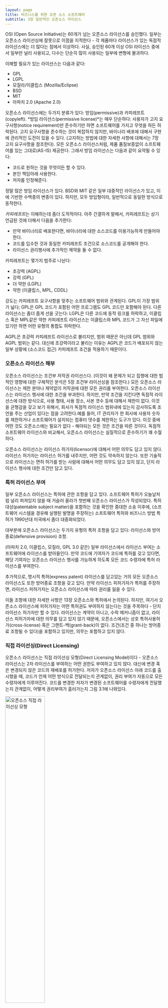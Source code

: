 ```yaml
---
layout: page
title: 비즈니스를 위한 오픈 소스 소프트웨어
subtitle: 3장 일반적인 오픈소스 라이선스
---
```


OSI (Open Source Initiative)는 60개가 넘는 오픈소스 라이선스를 승인했다. 일부는 오픈소스 라이선싱에 잘못으로 이점을 지적한다 - 각 제품마다 라이선스가 있는 독점적 라이선스에는 더 많다는 점에서 이상하다. 사실, 승인된 60개 이상 OSI 라이선스 중에서 일부만 널리 사용되고, 다수는 단순히 많이 사용되는 일부에 변형에 불과하다.

이해할 필요가 있는 라이선스는 다음과 같다:

- GPL
- LGPL
- 모질라/이클립스 (Mozilla/Eclipse)
- BSD
- MIT
- 아파치 2.0 (Apache 2.0)

오픈소스 라이선스에는 두가지 분류가 있다: 방임(permissive)과 카피레프트(copyleft). *방임 라이선스(permissive license)*는 매우 단순하다: 사용자가 고지 요구사항(notice requirement)만 준수하기만 하면 소프트웨어를 가지고 무엇을 하든 허락된다. 고지 요구사항을 준수하는 것이 복잡하지 않지만, 바이너리 배포에 대해서 구현에 관리적인 도전이 있을 수 있다. (고지하는 방법에 대한 자세한 사항에 대해서는 7장 고지 요구사항을 참조한다). 모든 오픈소스 라이선스처럼, 제품 품질보증없이 소프트웨어를 있는 그대로(AS-IS) 제공한다. 그래서 방임 라이선스는 다음과 같이 요약될 수 있다:

- 코드로 원하는 것을 무엇이든 할 수 있다.
- 본인 책임아래 사용한다.
- 저자를 인정해준다.

정말 많은 방임 라이선스가 있다. BSD와 MIT 같은 일부 대중적인 라이선스가 있고, 이에 기반한 수백종의 변종이 있다. 하지만, 모두 방임형이라, 일반적으로 동일한 방식으로 동작한다.

*카피레프트*는 이해하는데 좀더 도적적이다. 아주 간결하게 말해서, 카피레프트는 상기 언급된 것에 더해서 다음을 추가한다:

- 만약 바이너리로 배포한다면, 바이너리에 대한 소스코드를 이용가능하게 만들어야 한다.
- 코드를 입수한 것과 동일한 카피레프트 조건으로 소스코드를 공개해야 한다.
- 라이선스 권리행사에 추가적인 제약을 둘 수 없다.

카피레프트는 몇가지 범주로 나뉜다:

- 초강력 (AGPL)
- 강력 (GPL)
- 더 약한 (LGPL)
- 약한 (이클립스, MPL, CDDL)

강도는 카피레프트 요구사항을 맞추는 소프트웨어 범위와 관계된다. GPL이 가장 범위가 넓다; GPL은 GPL 코드가 포함된 어떤 프로그램도 GPL 코드만 포함해야 된다. 다른 라이선스는 좀더 좁게 선을 긋는다: LGPL은 다른 코드에 동적 링크를 허락하고, 이클립스 혹은 MPL같은 약한 카피레프트 라이선스는 이클립스와 MPL 코드가 그 자신 파일에 있기만 하면 어떤 유형의 통합도 허락한다.

AGPL은 초강력 카피레프트 라이선스로 불리지만, 범위 때문은 아닌데 GPL 범위와 AGPL 범위는 같다. 대신에 초강력이라고 불리는 이유는 AGPL은 코드가 배포되지 않는 일부 상황에 (소스코드 접근) 카피레프트 조건을 적용하기 때문이다.

### 오픈소스 라이선스 해부

오픈소스 라이선스는 조건부 저작권 라이선스다. (이것이 왜 문제가 되고 집행에 대한 법적인 영향에 대한 구체적인 분석은 5장 조건부 라이선싱을 참조한다.) 모든 오픈소스 라이선스는 제한 분야나 제약없이 저작권에 대한 모든 권리를 부여한다. 오픈소스 라이선스는 라이선스 행사에 대한 조건을 부과한다. 하지만, 만약 조건을 지킨다면 독점적 라이선스에 대한 방식으로, 사용 형태, 사용 장소, 사본 갯수 등에 대해서 제한이 없다. 이것을 균형감을 갖고 보기 위해서, 회사가 독점적 라이선스 범위내에 있는지 감사하도록 조언을 주는 산업이 있다는 점을 고려한다.예를 들어, IT 관리자가 한 회사에 사용자 숫자를 제한하거나 소프트웨어가 설치되는 컴퓨터 댓수를 제한하는 도구가 있다. 이것 중에 어떤 것도 오픈소스에는 필요가 없다 - 해야되는 모든 것은 조건을 따른 것이다. 독점적 소프트웨어 라이선스와 비교해서, 오픈소스 라이선스는 실질적으로 준수하기가 꽤 수월하다.

오픈소스 라이선스는 라이선스 허가자(licensor)에 대해서 어떤 의무도 담고 있지 않다. 라이선스 허가자는 라이선스 허가를 내주지만, 어떤 것도 약속하지 않는다. 또한 기술적으로 라이선스는 면허 허가를 받는 사람에 대해서 어떤 의무도 담고 있지 않고, 단지 라이선스 행사에 대한 조건만 담고 있다.

### 특허 라이선스 부여

일부 오픈소스 라이선스는 특허에 관한 조항을 담고 있다. 소프트웨어 특허가 오늘날처럼 널리 퍼져있지 않을 때 거슬러 올라가 첫번째 오픈소스 라이선스가 작성되었다. 특허대상(patentable subject matter)을 포함하는 것을 확인한 중대한 소송 이후에, (소프트웨어 시스템을 경유해 실행된 발명을 주장하는) 소프트웨어 특허와 비즈니스 방법 특허가 1990년대 미국에서 좀더 대중화되었다.

대부분에 오픈소스 라이선스는 두가지 유형의 특허 조항을 담고 있다: 라이선스와 방어종료(defensive provision) 조항.

(아파치 2.0, 이클립스, 모질라, GPL 3.0 같은) 일부 라이선스에서 라이선스 부여는 소프트웨어에 라이선스를 받아들인다. 만약 코드에 기여자가 코드에 특허를 갖고 있다면, 해당 기여자는 오픈소스 라이선스 행사를 가능하게 하도록 모든 코드 수령자에 특허 라이선스를 부여한다.

추가적으로, 명시적 특허(express patent) 라이선스를 담고있는  거의 모든 오픈소스 라이선스도 또한 방어종료 조항을 갖고 있다. 만약 라이선스 피허가자가 특허를 주장하면, 라이선스 피허가자는 오픈소스 라이선스에 따라 권리를 잃을 수 있다.

이들 조항에 대한 자세한 사항은 13장 오픈소스와 특허에서 논의된다. 하지만, 여기서 오픈소스 라이선스에 피허가자는 어떤 특허권도 부여하지 않는다는 것을 주목하다 - 단지 라이선스 허가자만 할 수 있다. 라이선스는 계약이 아니고, 수락 메커니즘이 없고, 라이선스 피허가자에 대한 의무를 담고 있지 않기 때문에, 오픈소스에서는 상호 특허사용허가(cross-license) 혹은 그랜트-백(grant-back)이 없다. 조건(조건 중 하나는 방어종료 조항될 수 있다)을 포함하고 있지만, 의무는 포함하고 있지 않다.

### 직접 라이선싱(Direct Licensing)

오픈소스 라이선스는 직접 라이선싱 모형(Direct Licensing Model)이다 - 오픈소스 라이선스는 2차 라이선스를 부여하는 어떤 권한도 부여하고 있지 않다. 대신에 변경 혹은 변경되지 않은 코드의 재배포를 허가한다. 저자가 오픈소스 라이선스 아래 코드를 출시했을 때, 코드가 언제 어떤 방식으로 전달되는지 관계없이, 권리 부여가 자동으로 모든 수령자에게 이루어진다. 코드를 변경한 저자가 변경된 소프트웨어를 수령자에게 전달했는지 관계없이, 어떻게 권리부여가 흘러가는지 그림 3.1에 나와있다.

<img src="fig/fig-3-1-direct-licensing-model.png" width="50%" alt="오픈소스 직접 라이선싱 모형" />

직접 라이선싱에 몇가지 보조정리가 있다. 만약 배포자가 오픈소스 라이선스를 위반하면, 설사 배포자 그 자신의 권리를 잃을 수 있지만, 후속 수령자는 그렇지 않는다. 이것이 그런 이유는 권리부여가 결코 처음부터 배포자부터 흘러내려가지 않기 때문이다. 후속 수령자가 라이선스를 위반하지 않는다면, 권리 부여는 영향을 받지 않는다.

더욱이, 오픈소스 라이선스는 결코 이전될 수 없다. GPL 버젼 3은 이점에 관해서 명확히 다음과 같이 언급하고 있다:

~~~ {.python}
An “entity transaction” is a transaction transferring control of an organization, or substantially all assets of one, or subdividing an organization, or merging organizations. If propagation of a covered work results from an entity transaction, each party to that transaction who receives a copy of the work also receives whatever licenses to the work the party’s predecessor in interest had or could give under the previous paragraph, plus a right to possession of the Corresponding Source of the work from the predecessor in interest, if the predecessor has it or can get it with reasonable efforts. 
~~~

하지만, 직접 라이선싱 모형을 이해하기만 하면, 이것은 명확하다. 만약 어떤 회사(구매자)가 또다른 회사(목표 회사)의 자산을 매입했고, 목표회사는 구매자에게 사용할 오픈소스 코드를 배달하고 나서, 거래가 완료된 후에, 구매자는 저자로부터 직접 코드에 대해서 자신의 라이선스를 행사한다. 라이선스는 결코 이전될 필요가 없는데 이유는 처음부터 모든 수령자(목표회사와 구매자를 포함)에게 부여되서 그렇다. 대조적으로 독점적 라이선스는 하나의 라이선스에서 또다른 라이선스로 이전되어야만 된다 - 이점이 인수합병(M&A) 거래에서 장애가 될 수 있다.

### 일반적인 오픈소스 라이선스

표 3.1에 가장 일반적인 오픈소스 라이선스 목록이 나와 있다. 부록 B 오픈소스 라이선스에 좀더 자세한 목록이 나와 있다.


표 3.1 가장 일반적인 오픈소스 라이선스

|	라이선스	|	영문명	|	카피레프트?	|	주석	|
|	---------------------------------------------	|	---------------------------------------------	|	---------------------------------------------	|	---------------------------------------------	|
|	아페로 GPL 3.0	|	Affero GPL 3.0	|	예	|	GPL 처럼 초강력 카피레프트, 하지만 소스코드 요구사항은 SaaS 사용에서 촉발됨.	|
|	아파치 소프트웨어 라이선스 (1.1)	|	Apache Software License (1.1)	|	아니요	|	아파치 1.0은 거의 더 이상 사용되지 않음; 버전 1.1 은 "광고" 조항을 삭제함.	|
|	아파치 라이선스 2.0	|	Apache License 2.0	|	아니요	|	방임 라이선스지만 BSD, MIT, 아파치 1.0보다 좀더 자세한 조건을 포함; 명시적 특허부여 포함.	|
|	예술적인 라이선스	|	Artistic License	|	아니요(하지만, 이점은 논쟁이 되었다)	|	카피레프트는 아니지만, 대부분의 방임 라이선스보다 제약이 더 많다. 이 라이선스 아래 많은 프로젝트는 GPL 아래 이중으로 사용허가되고 있다.	|
|	(신) BSD 라이선스	|	(New) BSD License	|	아니요	|	형식 라이선스(Template License) - 다수 변종이 사용된다. 주요 변종은 "3-항"과 "2-항" 변종이다. 초기 버전은 광고 문항을 포함했다.	|
|	부스트 라이선스	|	Boost License	|	아니요	|	부스트 프로젝트의 기반 라이선스로 많이 사용됨; 하지만, 부스트 프로젝트의 일부는 이것을 사용하지 않음.	|
|	일반 개발과 배포 라이선스	|	Common Developmet and Distribution License(CD이)	|	예	|	MPL에 기반. SUN 공중 라이선스(Public License)를 계승.	|
|	일반 공증 라이선스 1.0	|	Common Public License 1.0	|	예	|	IBM 공중 라이선스(Public License)를 계승. 이클립스 라이선스도 참조.	|
|	이클립스 공중 라이선스	|	Eclipse Public License 1.0	|	예	|	CPL을 계승	|
|	GNU 일반공중 라이선스(GPL) 버전 2	|	GNU General Public License (GPL) Version 2	|	예	|	가장 일반적으로 사용되는 라이선스. 강한 카피레프트. 리눅스 커널에 적용.	|
|	모질라 공중 라이선스 1.1 (MPL)	|	Mozilla Public License 1.1 (MPL)	|	예	|	약한 카피레프트. 파이어폭스 브라우져에 적용	|
|	MySQL(GPL+FLOSS 예외)	|	MySQL(GPL+FLOSS Exception)	|	예	|	GPL과 같으나 오픈소스 코드에 링크를 허용	|
|	모질라 공중 라이선스 2.0 (MPL)	|	Mozilla Public License 2.0 (MPL)	|	예	|	약한 카피레프트. 파이어폭스 브라우져에 적용	|
|	OpenSSL/SSLeay	|	OpenSSL/SSLeay	|	아니요	|	"공개된 버전 혹은 파생된 코드에 대한 라이선스와 배포 조건은 변경될 수 없다" 하자만 일반적으로 방임 라이선스로 이해되고 있다.	|
|	Sun 산업 표준 소스 라이선스(SIS니)	|	Sun Industry Standards Source License (SIS니)	|	예	|	사용중단; 이제 대략 CDDL로 대체됨. 자세한 정보는 [http://www.openoffice.org/FAQs/licensechange.html]( http://www.openoffice.org/FAQs/licensechange.html) 참조.	|
|	W3C 라이선스	|	W3C License	|	아니요	|	방임 라이선스. W3C는 표준화 단체임에 주목; 이 라이선스는 저작권 획득 가능 자료를 다루고, 표준은 다른 유형의 지적재산을 다룬다.	|
|	zlib/libpng 라이선스	|	zlib/libpng license	|	아니요	|	방임 라이선스	|


### GPL

GPL은 "자유 소프트웨어" 혹은 카피레프트 라이선스 원형이다. 일반적으로 가장 널리 사용되는 [오픈소스 라이선스][1]로 간주된다.

    [2]: 사용을 측정하는 방식은 많다. (다양한 자료로 측정) GPL은 대부분의 프로젝트에 적용된다. 하지만, 의심없이 사용량을 가중치 두고 측정하면 아파치 2.0, MIT, BSD 쪽으로 기울어 진다.

#### GPL 버젼

버젼 1.0 은 더이상 사용되지 않는다. 버젼 2.0 은 1991년 출시되었고 버젼 3.0 은 2007년 출시되었다.

라이선스 버젼을 매기는 것이 혼동스러울 수 있다. 일부 프로젝트가 단일 GPL 버젼 (리눅스 커널에 사용되는 GPL 버젼 2 처럼)으로 출시되지만, 대부분은 해당 버젼과 후속 버젼으로 출시된다. 해당 GPL 버젼 아래 코드를 받는 수령자는 (버젼 2) 라이선스 버젼 아래 코드를 사용할지 후속 버젼(현재 버젼 2 혹은 3)으로 사용할지 선택옵션을 갖는다. 

해당 버젼과 후속 버젼 아래 출시할 선택은 라이선스 관리에 큰 신의에 대한 징조가 된다. 만약 책임자가 라이선스 허가자에 덜 유리하게 후속 버젼을 발행하면, 라이선스 허가자 권리는 손상될 수 있다. 하지만, 이 쟁점은 해석적 요술로 처리된다 -  수령자가 임의 버젼으로 라이선스를 사용하더라도, 라이선스 허가자는 만들지 않는 어떤 라이선스 부여권리도 유지할 수 없다.   아마도 이것이 GPL 버젼 2에 대해서 가장 의미를 갖는 것으로 GPL 버젼 2는 어떤 명시적 특허 라이선스도 담고 있지 않다. 이론적으로, 만약 저자가 GPL 버젼 2 아래 코드를 출시하면, 버젼 3에 특허 부여에 묶여있지 않게 된다. 하지만, 어떤 후속 버젼도 진실로 권리 부여를 추가하지 않고, 조건만 추가한다는 것이 이론이다. 

#### GPL 버젼 2 강독

GPL 버젼 2를 강독한 대부분의 사람은 저자에게 이해하기 힘들고 심지어 불가능하다고 불평한다. 사실, 그자체 언어가 이해하기 어려운 것은 아니지만, 구조가 그다지 도움이 되지 못한다. 물론, GPL과 극히 평범한 소프트웨어 라이선스 사이에 언어적으로 큰 차이가 있다. GPL 버젼 2는 평이한 언어로 초안을 작성하려고 노력했다 - 특히 기술 영역에 종사하는 많은 변호사가 선호하는 것.

라이선스 첫부분은 서문으로 대략 통상적인 라이선스 협약에 있는 설명에 대응된다. 계약 해석을 규율하는 법에 따라, 아마도 이부분은 라이선스 조건에 대한 부분이 아니라 해석적 배경으로 간주된다.

GPL 첫번째 문단은 1 대신에 0으로 번호가 시작한다. C같은 컴퓨터 프로그래밍 언어에서 서수 셈은 0으로 시작한다. 예를 들어, 배열 첫번째 요소는 0이다 - 많은 초보 코더가 밤을 새며 디버깅하게 만드는 관례다.

GPL 주요 조건은 세부분으로 구분된다: 변경되지 않는 소스코드 배포, 변경되지 않는 바이너리 배포, 변경된 코드 배포. 이점이 아마도 거의 이런 방식으로 작성되지 않는 종래 라이선스에 익숙한 사람에게 GPL 라이선스가 혼란을 만든다.

GPL 2 일부 조항은 다음과 같은 별명이 붙어있다:

- 5절은 "계약 아님(no contract)" 조항으로 GPL이 라이선스로 계약이 아님을 언급하고 있다.
- 7절은 "자유 혹은 죽음(Liberty or Death)" 조항으로 만약 수용자가 다른 제약없이 GPL 조건으로 코드를 배포하지 않는다면, 수용자는 코드를 절대로 배포할 수 없음을 언급하고 있다. 만약 예를 들어 GPL과 독점적 코드에 대한 라이선싱 조건, 혹은 GPL과 특허 라이선스 혹은 기밀유지 협약(Nondisclosure Agreemet, NDA) 사이에 충돌이 발생하면, 이 조항이 작동하게 된다. 

GPL은 관할법 조항이 없다. 빼먹은 것이 아니다 - 라이선스를 "국제화(internationalize)"하고, 그럼으로써 국가버젼 포킹을 금지하려는 의도가 있다. 변호사 대부분은 아무것도 없는 것보다 임의 법조항 선택을 고려할 수 있지만, GPL 기안하신 분은 결정을 내릴 때 확실성을 두고 지역법과 조화를 했다. 따라서, 바탕법이 지정되서 특정 사례에 GPL 해석을 위해서 어떤 주법 혹은 국가법이 사용될지 정한다.

#### "특별한 예외(Special Exceptions)"

일반적으로 GPL만 공식 형태로 나오지만, GPL에 일부 변형이 있다. 각각의 변형은 즉흥적으로 개발되었고, "특별한 예외(special exception)" 혹은 라이선스 허가자에 의해서 부여된 추가적인 허용의 형태를 띈다. 각각의 예외는 GPL 범위를 약화시킨다. 표 3.2에 가장 대중적인 것이 목록으로 나와 있다.

이러한 예외는  특이할 수 있다. 그래서 만약 예외가 적용되는 GPL 변형을 다룬다면, 매번 정독을 해야하고 매번 분석해야 된다.

표 3.2 GPL에 특벼한 예외

|	예외	|	사용처	|	의미	|
|---------------------------	| ---------------------------	|---------------------------	|
|	GCC 런타임 라이브러리 예외, [http://www.gnu.org/licenses/gcc-exception-3.1.html](http://www.gnu.org/licenses/ gcc-exception-3.1.html)	|	GNU C 컴파일러를 위한 C 런타임 라이브러리	|	어떤 "자격있는 컴파일 과정(Eligible Compilation Process)" 경유해 사용되는 런타임 라이브러리 사용에 대해서 모든 GPL 요구사항을 제거하는 폭넓은 예외	|
|	클래스경로(Classpath) 예외, [http://www.gnu.org/software/ classpath/license.html](http://www.gnu.org/software/classpath/license.html)	|	GNU Classpath 프로젝트(자바 라이브러리 재구현)과 Open J아	|	독점적 코드에 링킹을 허용. 어떤 유형의 링크도 허용하지만, 클래스경로 파일은 동적으로 링크될 것 같음에 주목한다.	|
|	FOSS/FLOSS 예외, [http://www.mysql.com/about/legal/licensing/foss-exception/](http://www.mysql.com/about/legal/licensing/foss-exception/)	|	MySQL 응용프로그램 인터페이스	|	(방임 라이선스 아래 코드를 포함해서) GPL 코드를 다른 오픈소스 코드에 링크를 허용. 이 예외는 시간에 따라 수정되었고 2012년에 가장 최신정보가 나왔다.	|

FOSS 예외를 제외하고, 다른 예외는 실질적인 조처로 개발도구(GCC), 언어엔진(Java)이 필요로 하는 런타임 라이브러리 라이선싱은 상응하는 응용프로그램이 GPL 아래 사용허락되는 것을 요구하지 않는다. 다른 말로, GCC로 혹은 Java 플랫폼에 돌아가는 독점적 응용프로그램을 개발할 수 있다는 것이다. 이러한 예외사항이 LGPL보다 더 방임적이라는데 주목한다. LGPL은 주로 (플러그인 처럼) 응용프로그램에 대해서 동적으로 링크된 라이브러리로서 해당 라이브러리가 사용될 수 있게 한다.

### 덜한 일반 공중 라이선스 (Lesser General Public License, LGPL)


